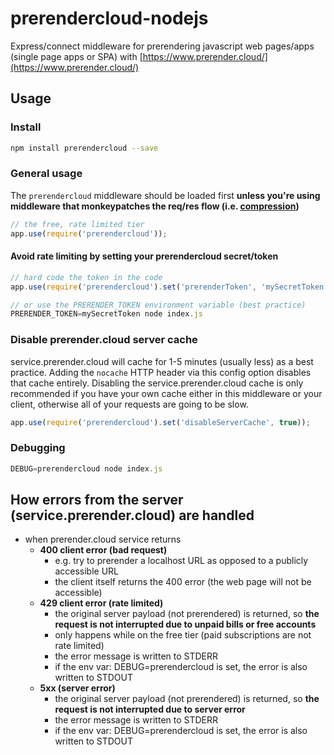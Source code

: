 # prerendercloud-nodejs

Express/connect middleware for prerendering javascript web pages/apps (single page apps or SPA) with [https://www.prerender.cloud/](https://www.prerender.cloud/)

## Usage

### Install

```bash
npm install prerendercloud --save
```

### General usage

The `prerendercloud` middleware should be loaded first **unless you're using middleware that monkeypatches the req/res flow (i.e. [compression](https://www.npmjs.com/package/compression))**

```javascript
// the free, rate limited tier
app.use(require('prerendercloud'));
```

#### Avoid rate limiting by setting your prerendercloud secret/token

```javascript
// hard code the token in the code
app.use(require('prerendercloud').set('prerenderToken', 'mySecretToken'));
```

```javascript
// or use the PRERENDER_TOKEN environment variable (best practice)
PRERENDER_TOKEN=mySecretToken node index.js
```

### Disable prerender.cloud server cache

service.prerender.cloud will cache for 1-5 minutes (usually less) as a best practice. Adding the `nocache` HTTP header via this config option disables that cache entirely. Disabling the service.prerender.cloud cache is only recommended if you have your own cache either in this middleware or your client, otherwise all of your requests are going to be slow.

```javascript
app.use(require('prerendercloud').set('disableServerCache', true));
```


### Debugging

```javascript
DEBUG=prerendercloud node index.js
```

## How errors from the server (service.prerender.cloud) are handled

* when prerender.cloud service returns
  * **400 client error (bad request)**
    * e.g. try to prerender a localhost URL as opposed to a publicly accessible URL
    * the client itself returns the 400 error (the web page will not be accessible)
  * **429 client error (rate limited)**
    * the original server payload (not prerendered) is returned, so **the request is not interrupted due to unpaid bills or free accounts**
    * only happens while on the free tier (paid subscriptions are not rate limited)
    * the error message is written to STDERR
    * if the env var: DEBUG=prerendercloud is set, the error is also written to STDOUT
  * **5xx (server error)**
    * the original server payload (not prerendered) is returned, so **the request is not interrupted due to server error**
    * the error message is written to STDERR
    * if the env var: DEBUG=prerendercloud is set, the error is also written to STDOUT


